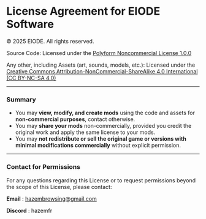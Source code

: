 # License Agreement for EIODE Software

© 2025 EIODE. All rights reserved.

Source Code: Licensed under the [Polyform Noncommercial License 1.0.0](https://github.com/polyformproject/polyform-licenses/blob/1.0.0/PolyForm-Noncommercial-1.0.0.md)

Any other, including Assets (art, sounds, models, etc.): Licensed under the [Creative Commons Attribution-NonCommercial-ShareAlike 4.0 International (CC BY-NC-SA 4.0)](https://creativecommons.org/licenses/by-nc-sa/4.0/)

---

### Summary

- You may **view, modify, and create mods** using the code and assets for **non-commercial purposes**, contact otherwise.  
- You may **share your mods** non-commercially, provided you credit the original work and apply the same license to your mods.  
- You may **not redistribute or sell the original game or versions with minimal modifications commercially** without explicit permission.

---
### Contact for Permissions

For any questions regarding this License or to request permissions beyond the scope of this License, please contact:  

**Email** : hazembrowsing@gmail.com

**Discord** : hazemfr
